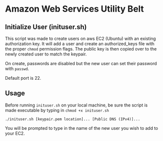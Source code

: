 Amazon Web Services Utility Belt
================================

Initialize User (inituser.sh)
-----------------------------
This script was made to create users on aws EC2 (Ubuntu) with an existing authorization 
key. It will add a user and create an authorized_keys file with the proper ``chmod`` 
permission flags. The public key is then copied over to the newly created user to match the keypair.

On create, passwords are disabled but the new user can set their password with ``passwd``.

Default port is 22.

Usage
-----
Before running ``inituser.sh`` on your local machine, be sure the script is made 
executable by typing in ``chmod +x inituser.sh``

``./inituser.sh [keypair.pem location]... [Public DNS (IPv4)]...``

You will be prompted to type in the name of the new user you wish to add to your EC2.

